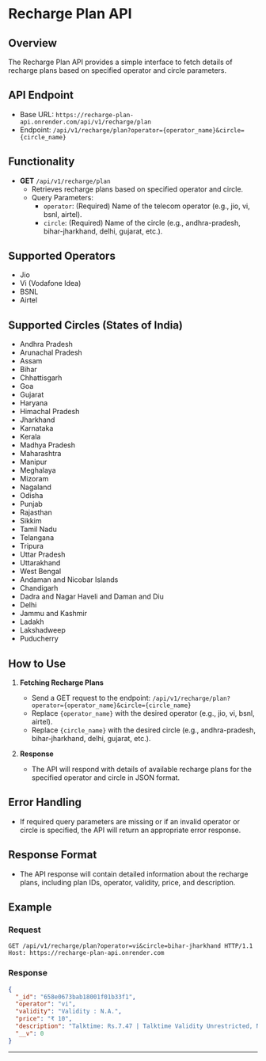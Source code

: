 

# Recharge Plan API

## Overview
The Recharge Plan API provides a simple interface to fetch details of recharge plans based on specified operator and circle parameters.

## API Endpoint
- Base URL: `https://recharge-plan-api.onrender.com/api/v1/recharge/plan`
- Endpoint: `/api/v1/recharge/plan?operator={operator_name}&circle={circle_name}`

## Functionality
- **GET** `/api/v1/recharge/plan`
  - Retrieves recharge plans based on specified operator and circle.
  - Query Parameters:
    - `operator`: (Required) Name of the telecom operator (e.g., jio, vi, bsnl, airtel).
    - `circle`: (Required) Name of the circle (e.g., andhra-pradesh, bihar-jharkhand, delhi, gujarat, etc.).

## Supported Operators
- Jio
- Vi (Vodafone Idea)
- BSNL
- Airtel

## Supported Circles (States of India)
- Andhra Pradesh
- Arunachal Pradesh
- Assam
- Bihar
- Chhattisgarh
- Goa
- Gujarat
- Haryana
- Himachal Pradesh
- Jharkhand
- Karnataka
- Kerala
- Madhya Pradesh
- Maharashtra
- Manipur
- Meghalaya
- Mizoram
- Nagaland
- Odisha
- Punjab
- Rajasthan
- Sikkim
- Tamil Nadu
- Telangana
- Tripura
- Uttar Pradesh
- Uttarakhand
- West Bengal
- Andaman and Nicobar Islands
- Chandigarh
- Dadra and Nagar Haveli and Daman and Diu
- Delhi
- Jammu and Kashmir
- Ladakh
- Lakshadweep
- Puducherry

## How to Use
1. **Fetching Recharge Plans**
    - Send a GET request to the endpoint: `/api/v1/recharge/plan?operator={operator_name}&circle={circle_name}`
    - Replace `{operator_name}` with the desired operator (e.g., jio, vi, bsnl, airtel).
    - Replace `{circle_name}` with the desired circle (e.g., andhra-pradesh, bihar-jharkhand, delhi, gujarat, etc.).

2. **Response**
    - The API will respond with details of available recharge plans for the specified operator and circle in JSON format.

## Error Handling
- If required query parameters are missing or if an invalid operator or circle is specified, the API will return an appropriate error response.

## Response Format
- The API response will contain detailed information about the recharge plans, including plan IDs, operator, validity, price, and description.

## Example
### Request
```http
GET /api/v1/recharge/plan?operator=vi&circle=bihar-jharkhand HTTP/1.1
Host: https://recharge-plan-api.onrender.com
```

### Response
```json
{
  "_id": "658e0673bab18001f01b33f1",
  "operator": "vi",
  "validity": "Validity : N.A.",
  "price": "₹ 10",
  "description": "Talktime: Rs.7.47 | Talktime Validity Unrestricted, No service validity available with this talktime pack",
  "__v": 0
}
```

---

